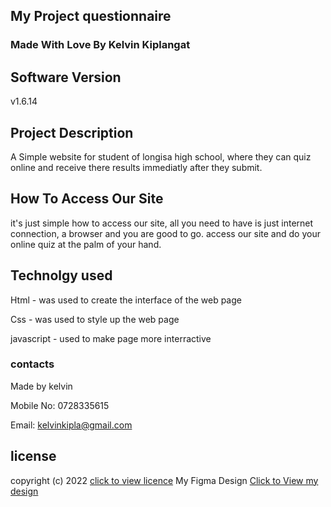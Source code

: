 ## My Project questionnaire


### Made With Love By Kelvin Kiplangat

## Software Version

v1.6.14

## Project Description

A Simple website for student of longisa high school, where they can quiz online and receive there results immediatly after they submit.

## How To Access Our Site

it's just simple how to access our site, all you need to have is just internet connection, a browser and you are good to go. access our site  and do your online quiz at the palm of your hand.

## Technolgy used

Html - was used to create the interface of the web page

Css - was used to style up the web page

javascript - used to make page more interractive

### contacts

Made by kelvin

Mobile No: 0728335615

Email: kelvinkipla@gmail.com

## license

copyright (c) 2022 [click to view licence](license)
My Figma Design [Click to View my design](Figma)